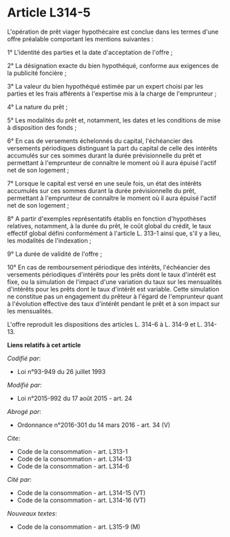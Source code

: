 # Article L314-5

L'opération de prêt viager hypothécaire est conclue dans les termes d'une offre préalable comportant les mentions
suivantes : 

1° L'identité des parties et la date d'acceptation de l'offre ; 

2° La désignation exacte du bien hypothéqué, conforme aux exigences de la publicité foncière ; 

3° La valeur du bien hypothéqué estimée par un expert choisi par les parties et les frais afférents à l'expertise mis à la
charge de l'emprunteur ; 

4° La nature du prêt ; 

5° Les modalités du prêt et, notamment, les dates et les conditions de mise à disposition des fonds ; 

6° En cas de versements échelonnés du capital, l'échéancier des versements périodiques distinguant la part du capital de
celle des intérêts accumulés sur ces sommes durant la durée prévisionnelle du prêt et permettant à l'emprunteur de connaître
le moment où il aura épuisé l'actif net de son logement ; 

7° Lorsque le capital est versé en une seule fois, un état des intérêts accumulés sur ces sommes durant la durée
prévisionnelle du prêt, permettant à l'emprunteur de connaître le moment où il aura épuisé l'actif net de son logement ; 

8° A partir d'exemples représentatifs établis en fonction d'hypothèses relatives, notamment, à la durée du prêt, le coût
global du crédit, le taux effectif global défini conformément à l'article L. 313-1 ainsi que, s'il y a lieu, les modalités de
l'indexation ; 

9° La durée de validité de l'offre ; 

10° En cas de remboursement périodique des intérêts, l'échéancier des versements périodiques d'intérêts pour les prêts dont
le taux d'intérêt est fixe, ou la simulation de l'impact d'une variation du taux sur les mensualités d'intérêts pour les
prêts dont le taux d'intérêt est variable. Cette simulation ne constitue pas un engagement du prêteur à l'égard de
l'emprunteur quant à l'évolution effective des taux d'intérêt pendant le prêt et à son impact sur les mensualités. 

L'offre reproduit les dispositions des articles L. 314-6 à L. 314-9 et L. 314-13.

**Liens relatifs à cet article**

_Codifié par_:

  - Loi n°93-949 du 26 juillet 1993

_Modifié par_:

  - Loi n°2015-992 du 17 août 2015 - art. 24

_Abrogé par_:

  - Ordonnance n°2016-301 du 14 mars 2016 - art. 34 (V)

_Cite_:

  - Code de la consommation - art. L313-1
  - Code de la consommation - art. L314-13
  - Code de la consommation - art. L314-6

_Cité par_:

  - Code de la consommation - art. L314-15 (VT)
  - Code de la consommation - art. L314-16 (VT)

_Nouveaux textes_:

  - Code de la consommation - art. L315-9 (M)
